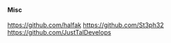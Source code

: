 #### Misc

https://github.com/halfak
https://github.com/St3ph32
https://github.com/JustTalDevelops

